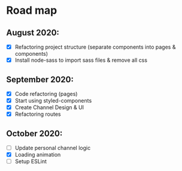 # Road map
## August 2020:
- [x] Refactoring project structure (separate components into pages & components)
- [x] Install node-sass to import sass files & remove all css 
## September 2020:
- [x] Code refactoring (pages)
- [x] Start using styled-components
- [x] Create Channel Design & UI
- [x] Refactoring routes
## October 2020:
- [ ] Update personal channel logic
- [x] Loading animation
- [ ] Setup ESLint
